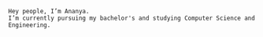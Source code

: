     Hey people, I’m Ananya.
    I’m currently pursuing my bachelor's and studying Computer Science and Engineering.

<!---
Ananya002/Ananya002 is a ✨ special ✨ repository because its `README.md` (this file) appears on your GitHub profile.
You can click the Preview link to take a look at your changes.
--->
